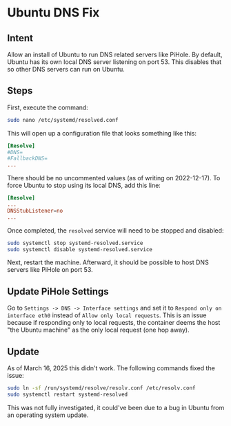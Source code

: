 # Ubuntu DNS Fix

## Intent

Allow an install of Ubuntu to run DNS related servers like PiHole. By default, Ubuntu has its own local DNS server
listening on port 53. This disables that so other DNS servers can run on Ubuntu.

## Steps

First, execute the command:

```bash
sudo nano /etc/systemd/resolved.conf
```

This will open up a configuration file that looks something like this:

```conf
[Resolve]
#DNS=
#FallbackDNS=
...
```

There should be no uncommented values (as of writing on 2022-12-17). To force Ubuntu to stop using its local DNS, add
this line:

```conf
[Resolve]
...
DNSStubListener=no
...
```

Once completed, the `resolved` service will need to be stopped and disabled:

```bash
sudo systemctl stop systemd-resolved.service
sudo systemctl disable systemd-resolved.service
```

Next, restart the machine. Afterward, it should be possible to host DNS servers like PiHole on port 53.

## Update PiHole Settings

Go to `Settings -> DNS -> Interface settings` and set it to `Respond only on interface eth0` instead of
`Allow only local requests`. This is an issue because if responding only to local requests, the container deems the host
"the Ubuntu machine" as the only local request (one hop away).

## Update

As of March 16, 2025 this didn't work. The following commands fixed the issue:

```sh
sudo ln -sf /run/systemd/resolve/resolv.conf /etc/resolv.conf
sudo systemctl restart systemd-resolved
```

This was not fully investigated, it could've been due to a bug in Ubuntu from an operating system update.
